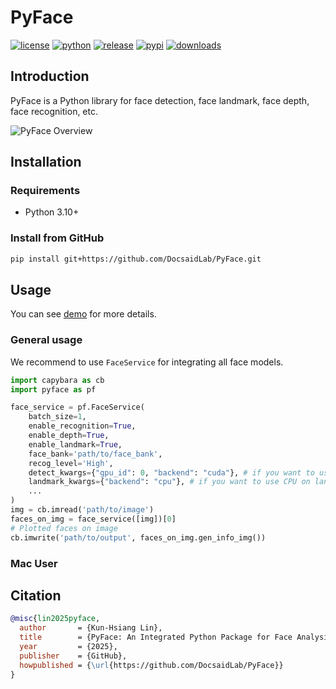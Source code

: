 # PyFace

[![license](https://img.shields.io/badge/license-Apache%202-dfd.svg)](./LICENSE)
[![python](https://img.shields.io/badge/python-3.10+-aff.svg)](./pyproject.toml)
[![release](https://img.shields.io/github/v/release/DocsaidLab/PyFace?color=ffa)](https://github.com/DocsaidLab/PyFace/releases)
[![pypi](https://img.shields.io/pypi/v/pyface_docsaid.svg)](https://pypi.org/project/pyface_docsaid/)
[![downloads](https://img.shields.io/pypi/dm/pyface_docsaid?color=9cf)](https://pypi.org/project/pyface_docsaid/)

## Introduction

PyFace is a Python library for face detection, face landmark, face depth, face recognition, etc.

![PyFace Overview](docs/teaser.jpg)

## Installation

### Requirements

- Python 3.10+

### Install from GitHub

```bash
pip install git+https://github.com/DocsaidLab/PyFace.git
```

## Usage

You can see [demo](demo) for more details.

### General usage

We recommend to use `FaceService` for integrating all face models.

```python
import capybara as cb
import pyface as pf

face_service = pf.FaceService(
    batch_size=1,
    enable_recognition=True,
    enable_depth=True,
    enable_landmark=True,
    face_bank='path/to/face_bank',
    recog_level='High',
    detect_kwargs={"gpu_id": 0, "backend": "cuda"}, # if you want to use GPU on detection
    landmark_kwargs={"backend": "cpu"}, # if you want to use CPU on landmark
    ...
)
img = cb.imread('path/to/image')
faces_on_img = face_service([img])[0]
# Plotted faces on image
cb.imwrite('path/to/output', faces_on_img.gen_info_img())
```

### Mac User

## Citation

```bibtex
@misc{lin2025pyface,
  author       = {Kun-Hsiang Lin},
  title        = {PyFace: An Integrated Python Package for Face Analysis},
  year         = {2025},
  publisher    = {GitHub},
  howpublished = {\url{https://github.com/DocsaidLab/PyFace}}
}
```
